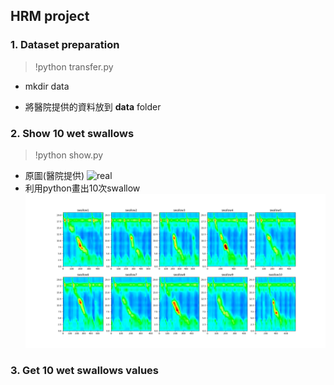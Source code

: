 ## HRM project

### 1. Dataset preparation

> !python transfer.py

* mkdir data
  
* 將醫院提供的資料放到 **data** folder
  

### 2. Show 10 wet swallows

> !python show.py

* 原圖(醫院提供)
    ![real](./image/real.bmp)
* 利用python畫出10次swallow
    ![1301](./image/1301.png)

### 3. Get 10 wet swallows values
